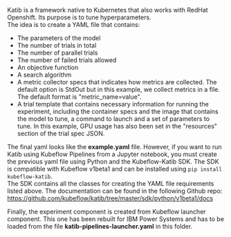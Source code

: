 Katib is a framework native to Kubernetes that also works with RedHat Openshift. Its purpose is to tune hyperparameters. \
The idea is to create a YAML file that contains:
- The parameters of the model
- The number of trials in total
- The number of parallel trials
- The number of failed trials allowed
- An objective function
- A search algorithm
- A metric collector specs that indicates how metrics are collected. The default option is StdOut but in this example, we collect metrics in a file. The default format is "metric_name=value". 
- A trial template that contains necessary information for running the experiment, including the container specs and the image that contains the model to tune, a command to launch and a set of parameters to tune. In this example, GPU usage has also been set in the "resources" section of the trial spec JSON. 

The final yaml looks like the **example.yaml** file. However, if you want to run Katib using Kubeflow Pipelines from a Jupyter notebook, you must create the previous yaml file using Python and the Kubeflow-Katib SDK. The SDK is compatible with Kubeflow v1beta1 and can be installed using <code>pip install kubeflow-katib</code>. \
The SDK contains all the classes for creating the YAML file requirements listed above. The documentation can be found in the following Github repo: https://github.com/kubeflow/katib/tree/master/sdk/python/v1beta1/docs

Finally, the experiment component is created from Kubeflow launcher component. This one has been rebuilt for IBM Power Systems and has to be loaded from the file **katib-pipelines-launcher.yaml** in this folder.